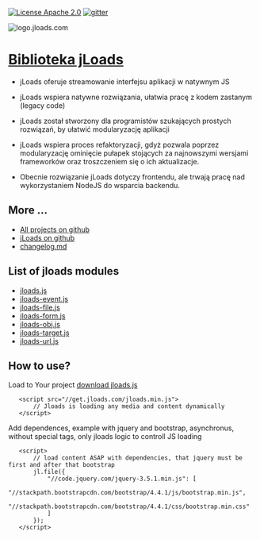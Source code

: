 [![License Apache 2.0](https://img.shields.io/badge/License-Apache%202.0-blue.svg?style=true)](http://www.apache.org/licenses/LICENSE-2.0)
[![gitter](https://badges.gitter.im/Join%20Chat.svg)]()

![logo.jloads.com](https://logo.jloads.com/6/cover.png)

# [Biblioteka jLoads](https://docs.jloads.com/README.md)
+ jLoads oferuje streamowanie interfejsu aplikacji w natywnym JS 

+ jLoads wspiera natywne rozwiązania, ułatwia pracę z kodem zastanym (legacy code)

+ jLoads został stworzony dla programistów szukających prostych rozwiązań, by ułatwić modularyzację aplikacji

+ jLoads wspiera proces refaktoryzacji, gdyż pozwala poprzez modularyzację ominięcie pułapek stojących za najnowszymi wersjami frameworków oraz troszczeniem się o ich aktualizacje.

+ Obecnie rozwiązanie jLoads dotyczy frontendu, ale trwają pracę nad wykorzystaniem NodeJS do wsparcia backendu.

## More ...
 + [All projects on github](https://github.com/jloads/)
 + [jLoads on github](https://github.com/jloads/get/)
 + [changelog.md](changelog.md)


## List of jloads modules
+ [jloads.js](jloads.js)
+ [jloads-event.js](jloads-event.js)
+ [jloads-file.js](jloads-file.js)
+ [jloads-form.js](jloads-form.js)
+ [jloads-obj.js](jloads-obj.js)
+ [jloads-target.js](jloads-target.js)
+ [jloads-url.js](jloads-url.js)

## How to use? 



Load to Your project [download jloads.js](https://get.jloads.com/jloads.min.js)


       <script src="//get.jloads.com/jloads.min.js">
           // Jloads is loading any media and content dynamically
       </script>


Add dependences, example with jquery and bootstrap, asynchronus, without special tags, only jloads logic to controll JS loading


       <script>
           // load content ASAP with dependencies, that jquery must be first and after that bootstrap
           jl.file({
               "//code.jquery.com/jquery-3.5.1.min.js": [
                   "//stackpath.bootstrapcdn.com/bootstrap/4.4.1/js/bootstrap.min.js",
                   "//stackpath.bootstrapcdn.com/bootstrap/4.4.1/css/bootstrap.min.css"
               ]
           });
       </script>


